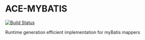 # ACE-MYBATIS

[![Build Status](https://travis-ci.org/vendigo/ace-mybatis.svg?branch=master)](https://travis-ci.org/vendigo/ace-mybatis)

Runtime generation efficient implementation for myBatis mappers